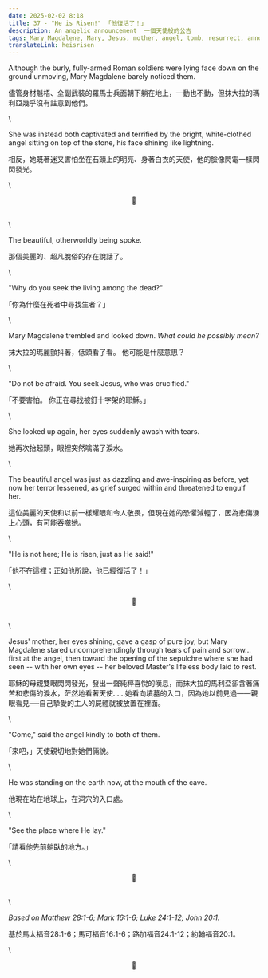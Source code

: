 ```yaml
---
date: 2025-02-02 8:18
title: 37 - "He is Risen!"  ｢他復活了！」
description: An angelic announcement  一個天使般的公告
tags: Mary Magdalene, Mary, Jesus, mother, angel, tomb, resurrect, announce
translateLink: heisrisen
---
```


Although the burly, fully-armed Roman soldiers were lying face down on the ground unmoving, Mary Magdalene barely noticed them.

儘管身材魁梧、全副武裝的羅馬士兵面朝下躺在地上，一動也不動，但抹大拉的瑪利亞幾乎沒有註意到他們。

\

She was instead both captivated and terrified by the bright, white-clothed angel sitting on top of the stone, his face shining like lightning.

相反，她既著迷又害怕坐在石頭上的明亮、身著白衣的天使，他的臉像閃電一樣閃閃發光。

\

<center>💠</center>

\
\

The beautiful, otherworldly being spoke.

那個美麗的、超凡脫俗的存在說話了。

\

"Why do you seek the living among the dead?"

｢你為什麼在死者中尋找生者？」

\

Mary Magdalene trembled and looked down. *What could he possibly mean?*

抹大拉的瑪麗顫抖著，低頭看了看。 他可能是什麼意思？

\

"Do not be afraid. You seek Jesus, who was crucified."

｢不要害怕。 你正在尋找被釘十字架的耶穌。」



\

She looked up again, her eyes suddenly awash with tears.

她再次抬起頭，眼裡突然噙滿了淚水。

\

The beautiful angel was just as dazzling and awe-inspiring as before, yet now her terror lessened, as grief surged within and threatened to engulf her.

這位美麗的天使和以前一樣耀眼和令人敬畏，但現在她的恐懼減輕了，因為悲傷湧上心頭，有可能吞噬她。

\

"He is not here; He is risen, just as He said!"

｢他不在這裡；正如他所說，他已經復活了！」

\

<center>💠</center>

\
\

Jesus' mother, her eyes shining, gave a gasp of pure joy, but Mary Magdalene stared uncomprehendingly through tears of pain and sorrow... first at the angel, then toward the opening of the sepulchre where she had seen -- with her own eyes -- her beloved Master's lifeless body laid to rest.

耶穌的母親雙眼閃閃發光，發出一聲純粹喜悅的嘆息，而抹大拉的馬利亞卻含著痛苦和悲傷的淚水，茫然地看著天使……她看向墳墓的入口，因為她以前見過——親眼看見──自己摯愛的主人的屍體就被放置在裡面。

\

"Come," said the angel kindly to both of them.

｢來吧，」天使親切地對她們倆說。

\

He was standing on the earth now, at the mouth of the cave.

他現在站在地球上，在洞穴的入口處。

\

"See the place where He lay."

｢請看他先前躺臥的地方。」

\

<center>💠</center>

\
\

*Based on Matthew 28:1-6; Mark 16:1-6; Luke 24:1-12; John 20:1.*

基於馬太福音28:1-6；馬可福音16:1-6；路加福音24:1-12；約翰福音20:1。

\

<center>💠</center>
